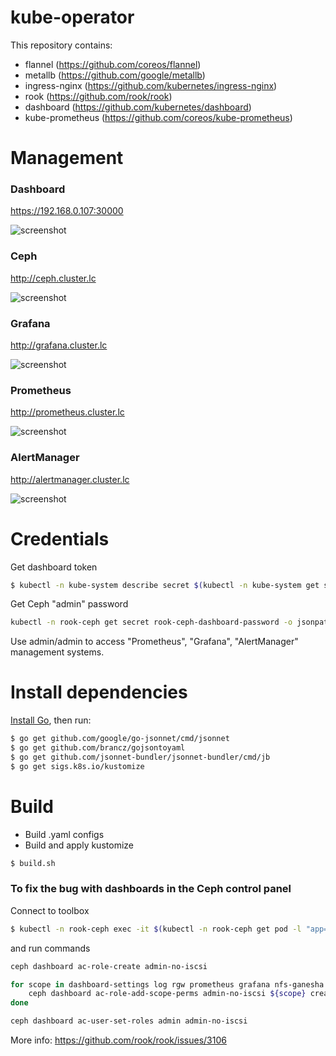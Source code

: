 # kube-operator

This repository contains:
  - flannel (https://github.com/coreos/flannel)
  - metallb (https://github.com/google/metallb)
  - ingress-nginx (https://github.com/kubernetes/ingress-nginx)
  - rook (https://github.com/rook/rook)
  - dashboard (https://github.com/kubernetes/dashboard)
  - kube-prometheus (https://github.com/coreos/kube-prometheus)

# Management
### Dashboard
https://192.168.0.107:30000

![screenshot](https://i.ibb.co/8g5Tcw4/Screenshot-from-2019-05-20-04-16-43.png)

### Ceph
http://ceph.cluster.lc

![screenshot](https://i.ibb.co/HxV0DtM/Screenshot-from-2019-05-20-04-17-08.png)

### Grafana
http://grafana.cluster.lc

![screenshot](https://i.ibb.co/z6rhSC9/Screenshot-from-2019-05-20-04-17-23.png)

### Prometheus
http://prometheus.cluster.lc

![screenshot](https://i.ibb.co/TTPwDyb/Screenshot-from-2019-05-20-04-17-36.png)

### AlertManager
http://alertmanager.cluster.lc

![screenshot](https://i.ibb.co/6Pc62Dc/Screenshot-from-2019-05-20-04-17-47.png)
  
# Credentials
Get dashboard token
```sh
$ kubectl -n kube-system describe secret $(kubectl -n kube-system get secret | grep admin-user | awk '{print $1}')
```
Get Ceph "admin" password
```sh
kubectl -n rook-ceph get secret rook-ceph-dashboard-password -o jsonpath="{['data']['password']}" | base64 --decode && echo
```
Use admin/admin to access "Prometheus", "Grafana", "AlertManager" management systems.

# Install dependencies
[Install Go](https://github.com/evildevel/kube-operator/wiki/Install-Go), then run:
```sh
$ go get github.com/google/go-jsonnet/cmd/jsonnet
$ go get github.com/brancz/gojsontoyaml
$ go get github.com/jsonnet-bundler/jsonnet-bundler/cmd/jb
$ go get sigs.k8s.io/kustomize
```

# Build
  - Build .yaml configs
  - Build and apply kustomize
```sh
$ build.sh
```

### To fix the bug with dashboards in the Ceph control panel
Connect to toolbox
```sh
$ kubectl -n rook-ceph exec -it $(kubectl -n rook-ceph get pod -l "app=rook-ceph-tools" -o jsonpath='{.items[0].metadata.name}') bash
```
and run commands
```sh
ceph dashboard ac-role-create admin-no-iscsi

for scope in dashboard-settings log rgw prometheus grafana nfs-ganesha manager hosts rbd-image config-opt rbd-mirroring cephfs user osd pool monitor; do
    ceph dashboard ac-role-add-scope-perms admin-no-iscsi ${scope} create delete read update;
done

ceph dashboard ac-user-set-roles admin admin-no-iscsi
```
More info: https://github.com/rook/rook/issues/3106
